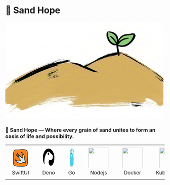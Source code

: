 # 🌱 Sand Hope

<img width="500" src="./images/logo-large.jpg">

<!-- ![logo](./images/logo-large.jpg) -->

### 🌱 Sand Hope — Where every grain of sand unites to form an oasis of life and possibility.

<table style="width: 100%;">
    <tr style="width: 100%;">
        <td align="center" width="96">
            <div style="background-color: transparent; border: 1px solid white; padding: 6px 13px; font-size: 16px;">
                <img src="./images/swiftui.png" style="width: 65px; height: 65px;" />
                <p style="padding: 0; margin: 0;">SwiftUI</p>
            </div>
        </td>
        <td align="center" width="96">
            <div style="background-color: transparent; border: 1px solid white; padding: 6px 13px; font-size: 16px;">
                <img src="./images/deno.svg" style="width: 65px; height: 65px;" />
                <p style="padding: 0; margin: 0;">Deno</p>
            </div>
        </td>
        <td align="center" width="96">
            <div style="background-color: transparent; border: 1px solid white; padding: 6px 13px; font-size: 16px;">
                <img src="./images/go.png" style="width: 65px; height: 65px;" />
                <p style="padding: 0; margin: 0;">Go</p>
            </div>
        </td>
        <td align="center" width="96">
            <div style="background-color: transparent; border: 1px solid white; padding: 6px 13px; font-size: 16px;">
                <img src="https://techstack-generator.vercel.app/nginx-icon.svg" style="width: 65px; height: 65px;" />
                <p style="padding: 0; margin: 0;">Nodejs</p>
            </div>
        </td>
        <td align="center" width="96">
            <div style="background-color: transparent; border: 1px solid white; padding: 6px 13px; font-size: 16px;">
                <img src="https://techstack-generator.vercel.app/docker-icon.svg" style="width: 65px; height: 65px;" />
                <p style="padding: 0; margin: 0;">Docker</p>
            </div>
        </td>
        <td align="center" width="96">
            <div style="background-color: transparent; border: 1px solid white; padding: 6px 13px; font-size: 16px;">
                <img src="https://techstack-generator.vercel.app/kubernetes-icon.svg" style="width: 65px; height: 65px;" />
                <p style="padding: 0; margin: 0;">Kubernetes</p>
            </div>
        </td>
        <td align="center" width="96">
            <div style="background-color: transparent; border: 1px solid white; padding: 6px 13px; font-size: 16px;">
                <img src="https://techstack-generator.vercel.app/mysql-icon.svg" style="width: 65px; height: 65px;" />
                <p style="padding: 0; margin: 0;">MySQL</p>
            </div>
        </td>
        <td align="center" width="96">
            <div style="background-color: transparent; border: 1px solid white; padding: 6px 13px; font-size: 16px;">
                <img src="https://techstack-generator.vercel.app/react-icon.svg" style="width: 65px; height: 65px;" />
                <p style="padding: 0; margin: 0;">React</p>
            </div>
        </td>
        <td align="center" width="96">
            <div style="background-color: transparent; border: 1px solid white; padding: 6px 13px; font-size: 16px;">
                <img src="./images/vue.png" style="width: 65px; height: 65px;" />
                <p style="padding: 0; margin: 0;">Vue</p>
            </div>
        </td>
    </tr>
</table>
